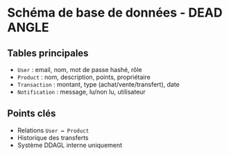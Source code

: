 # Schéma de base de données - DEAD ANGLE

## Tables principales
- `User` : email, nom, mot de passe hashé, rôle
- `Product` : nom, description, points, propriétaire
- `Transaction` : montant, type (achat/vente/transfert), date
- `Notification` : message, lu/non lu, utilisateur

## Points clés
- Relations `User ↔ Product`
- Historique des transferts
- Système DDAGL interne uniquement

